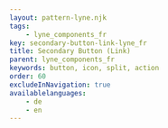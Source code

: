 ```yaml
---
layout: pattern-lyne.njk
tags: 
    - lyne_components_fr
key: secondary-button-link-lyne_fr
title: Secondary Button (Link)
parent: lyne_components_fr
keywords: button, icon, split, action
order: 60
excludeInNavigation: true
availablelanguages: 
    - de
    - en
---
```

